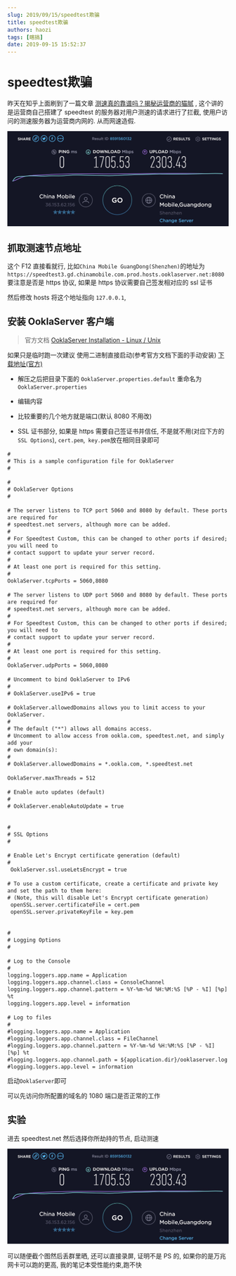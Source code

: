 ```yaml
---
slug: 2019/09/15/speedtest欺骗
title: speedtest欺骗
authors: haozi
tags: [瞎搞]
date: 2019-09-15 15:52:37
---
```

# speedtest欺骗

昨天在知乎上面刷到了一篇文章 [测速真的靠谱吗？揭秘运营商的猫腻](https://zhuanlan.zhihu.com/p/82105234) , 这个讲的是运营商自己搭建了 speedtest 的服务器对用户测速的请求进行了拦截, 使用户访问的测速服务器为运营商内网的. 从而网速造假.



![网速%}](./speedtest欺骗/speedtest_res.png)

<!--truncate-->



## 抓取测速节点地址

这个 F12 直接看就行, 比如`China Mobile GuangDong(Shenzhen)`的地址为 `https://speedtest3.gd.chinamobile.com.prod.hosts.ooklaserver.net:8080`要注意是否是 https 协议, 如果是 https 协议需要自己签发相对应的 ssl 证书

然后修改 hosts 将这个地址指向 `127.0.0.1`,

##  安装 OoklaServer 客户端

> 官方文档 [OoklaServer Installation - Linux / Unix](https://support.ookla.com/hc/en-us/articles/234578528-OoklaServer-Installation-Linux-Unix)

如果只是临时跑一次建议 使用二进制直接启动(参考官方文档下面的手动安装) [下载地址(官方)](https://install.speedtest.net/ooklaserver/stable/OoklaServer.tgz)

* 解压之后把目录下面的 `OoklaServer.properties.default` 重命名为`OoklaServer.properties`

*  编辑内容

  * 比较重要的几个地方就是端口(默认 8080 不用改)

  * SSL 证书部分, 如果是 https 需要自己签证书并信任, 不是就不用(对应下方的`SSL Options`), `cert.pem`,` key.pem`放在相同目录即可

    

```
#
# This is a sample configuration file for OoklaServer
#

#
# OoklaServer Options
#

# The server listens to TCP port 5060 and 8080 by default. These ports are required for
# speedtest.net servers, although more can be added.
#
# For Speedtest Custom, this can be changed to other ports if desired; you will need to
# contact support to update your server record.
#
# At least one port is required for this setting.
#
OoklaServer.tcpPorts = 5060,8080

# The server listens to UDP port 5060 and 8080 by default. These ports are required for
# speedtest.net servers, although more can be added.
#
# For Speedtest Custom, this can be changed to other ports if desired; you will need to
# contact support to update your server record.
#
# At least one port is required for this setting.
#
OoklaServer.udpPorts = 5060,8080

# Uncomment to bind OoklaServer to IPv6
#
# OoklaServer.useIPv6 = true

# OoklaServer.allowedDomains allows you to limit access to your OoklaServer.
#
# The default ("*") allows all domains access.
# Uncomment to allow access from ookla.com, speedtest.net, and simply add your
# own domain(s):
#
# OoklaServer.allowedDomains = *.ookla.com, *.speedtest.net

OoklaServer.maxThreads = 512

# Enable auto updates (default)
#
# OoklaServer.enableAutoUpdate = true


#
# SSL Options
#

# Enable Let's Encrypt certificate generation (default)
#
 OoklaServer.ssl.useLetsEncrypt = true

# To use a custom certificate, create a certificate and private key and set the path to them here:
# (Note, this will disable Let's Encrypt certificate generation)
 openSSL.server.certificateFile = cert.pem
 openSSL.server.privateKeyFile = key.pem


#
# Logging Options
#

# Log to the Console
#
logging.loggers.app.name = Application
logging.loggers.app.channel.class = ConsoleChannel
logging.loggers.app.channel.pattern = %Y-%m-%d %H:%M:%S [%P - %I] [%p] %t
logging.loggers.app.level = information

# Log to files
#
#logging.loggers.app.name = Application
#logging.loggers.app.channel.class = FileChannel
#logging.loggers.app.channel.pattern = %Y-%m-%d %H:%M:%S [%P - %I] [%p] %t
#logging.loggers.app.channel.path = ${application.dir}/ooklaserver.log
#logging.loggers.app.level = information
```



启动`OoklaServer`即可

可以先访问你所配置的域名的 1080 端口是否正常的工作

## 实验

进去 speedtest.net 然后选择你所劫持的节点, 启动测速

![网速%}](./speedtest欺骗/speedtest_res.png)

可以随便截个图然后丢群里晒, 还可以直接录屏, 证明不是 PS 的, 如果你的是万兆网卡可以跑的更高, 我的笔记本受性能约束,跑不快
